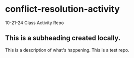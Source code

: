 # conflict-resolution-activity
10-21-24 Class Activity Repo

## This is a subheading created locally.

This is a description of what's happening. This is a test repo. 
